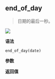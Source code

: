 ## end_of_day

> 日期的最后一秒。

![](https://img.shields.io/badge/-Date-blue)

**语法**

`end_of_day(date)`

**参数**

**返回值**

